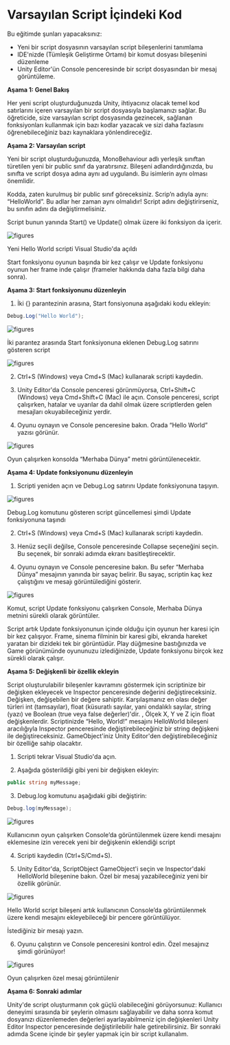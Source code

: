 # Varsayılan Script İçindeki Kod

Bu eğitimde şunları yapacaksınız:

- Yeni bir script dosyasının varsayılan script bileşenlerini tanımlama
- IDE'nizde (Tümleşik Geliştirme Ortamı) bir komut dosyası bileşenini düzenleme
- Unity Editor'ün Console penceresinde bir script dosyasından bir mesaj görüntüleme.

**Aşama 1: Genel Bakış**

Her yeni script oluşturduğunuzda Unity, ihtiyacınız olacak temel kod satırlarını içeren varsayılan bir script dosyasıyla başlamanızı sağlar. Bu öğreticide, size varsayılan script dosyasında gezinecek, sağlanan fonksiyonları kullanmak için bazı kodlar yazacak ve sizi daha fazlasını öğrenebileceğiniz bazı kaynaklara yönlendireceğiz.

**Aşama 2: Varsayılan script**

Yeni bir script oluşturduğunuzda, MonoBehaviour adlı yerleşik sınıftan türetilen yeni bir public sınıf da yaratırsınız. Bileşeni adlandırdığınızda, bu sınıfta ve script dosya adına aynı ad uygulandı. Bu isimlerin aynı olması önemlidir.
 
Kodda, zaten kurulmuş bir public sınıf göreceksiniz. Scrip’n adıyla aynı: “HelloWorld”. Bu adlar her zaman aynı olmalıdır! Script adını değiştirirseniz, bu sınıfın adını da değiştirmelisiniz.
 
Script bunun yanında Start() ve Update() olmak üzere iki fonksiyon da içerir.

![figures](https://raw.githubusercontent.com/Kodluyoruz/taskforce/main/unity-essentials/code-in-the-default-script/figures/B.3.2-1.png)

Yeni Hello World scripti Visual Studio'da açıldı

Start fonksiyonu oyunun başında bir kez çalışır ve Update fonksiyonu oyunun her frame inde çalışır (frameler hakkında daha fazla bilgi daha sonra).

**Aşama 3: Start fonksiyonunu düzenleyin**
 
1. İki {} parantezinin arasına, Start fonsiyonuna aşağıdaki kodu ekleyin:
```csharp
Debug.Log("Hello World");
```

![figures](https://raw.githubusercontent.com/Kodluyoruz/taskforce/main/unity-essentials/code-in-the-default-script/figures/B.3.2-2.png)

İki parantez arasında Start fonksiyonuna eklenen Debug.Log satırını gösteren script

![figures](https://raw.githubusercontent.com/Kodluyoruz/taskforce/main/unity-essentials/code-in-the-default-script/figures/B.3.2-2.png)

2. Ctrl+S (Windows) veya Cmd+S (Mac) kullanarak scripti kaydedin.

3. Unity Editor'da Console penceresi görünmüyorsa, Ctrl+Shift+C (Windows) veya Cmd+Shift+C (Mac) ile açın. Console  penceresi, script  çalışırken, hatalar ve uyarılar da dahil olmak üzere scriptlerden gelen mesajları okuyabileceğiniz yerdir.
 
4. Oyunu oynayın ve Console penceresine bakın. Orada “Hello World” yazısı görünür.

![figures](https://raw.githubusercontent.com/Kodluyoruz/taskforce/main/unity-essentials/code-in-the-default-script/figures/B.3.2-3.png)

Oyun çalışırken konsolda “Merhaba Dünya” metni görüntülenecektir.

**Aşama 4: Update fonksiyonunu düzenleyin**
 
1. Scripti yeniden açın ve Debug.Log satırını Update fonksiyonuna taşıyın.

![figures](https://raw.githubusercontent.com/Kodluyoruz/taskforce/main/unity-essentials/code-in-the-default-script/figures/B.3.2-4.png)

Debug.Log komutunu gösteren script  güncellemesi şimdi Update fonksiyonuna taşındı

2. Ctrl+S (Windows) veya Cmd+S (Mac) kullanarak scripti kaydedin.
 
3. Henüz seçili değilse, Console penceresinde Collapse seçeneğini seçin. Bu seçenek, bir sonraki adımda ekranı basitleştirecektir.
 
4. Oyunu oynayın ve Console penceresine bakın. Bu sefer “Merhaba Dünya” mesajının yanında bir sayaç belirir. Bu sayaç, scriptin kaç kez çalıştığını ve mesajı görüntülediğini gösterir.

![figures](https://raw.githubusercontent.com/Kodluyoruz/taskforce/main/unity-essentials/code-in-the-default-script/figures/B.3.2-5.png)

Komut, script Update fonksiyonu çalışırken Console, Merhaba Dünya metnini sürekli olarak görüntüler.
 
Script artık Update fonksiyonunun içinde olduğu için oyunun her karesi için bir kez çalışıyor. Frame, sinema filminin bir karesi gibi, ekranda hareket yaratan bir dizideki tek bir görüntüdür. Play düğmesine bastığınızda ve Game  görünümünde oyununuzu izlediğinizde, Update fonksiyonu birçok kez sürekli olarak çalışır.

**Aşama 5: Değişkenli bir özellik ekleyin**

Script oluşturulabilir bileşenler kavramını göstermek için scriptinize bir değişken ekleyecek ve Inspector penceresinde değerini değiştireceksiniz. Değişken, değişebilen bir değere sahiptir. Karşılaşmanız en olası değer türleri int (tamsayılar), float (küsuratlı sayılar, yani ondalıklı sayılar, string (yazı) ve Boolean (true veya false değerler)'dir. , Ölçek X, Y ve Z için float değişkenlerdir. Scriptinizde “Hello, World!” mesajını HelloWorld bileşeni aracılığıyla Inspector penceresinde değiştirebileceğiniz bir string değişkeni ile değiştireceksiniz. GameObject'iniz Unity Editor'den değiştirebileceğiniz bir özelliğe sahip olacaktır.
 
1. Scripti tekrar Visual Studio'da açın.
 
2. Aşağıda gösterildiği gibi yeni bir değişken ekleyin:

```csharp
public string myMessage;
```
3. Debug.log komutunu aşağıdaki gibi değiştirin:

```csharp
Debug.log(myMessage);
```
![figures](https://raw.githubusercontent.com/Kodluyoruz/taskforce/main/unity-essentials/code-in-the-default-script/figures/B.3.2-6.png)

Kullanıcının oyun çalışırken Console’da görüntülenmek üzere kendi mesajını eklemesine izin verecek yeni bir değişkenin eklendiği script
 
4. Scripti kaydedin (Ctrl+S/Cmd+S).
 
5. Unity Editor'da, ScriptObject GameObject'i seçin ve Inspector'daki HelloWorld bileşenine bakın. Özel bir mesaj yazabileceğiniz yeni bir özellik görünür.

![figures](https://raw.githubusercontent.com/Kodluyoruz/taskforce/main/unity-essentials/code-in-the-default-script/figures/B.3.2-7.png)

Hello World script bileşeni artık kullanıcının Console’da görüntülenmek üzere kendi mesajını ekleyebileceği bir pencere görüntülüyor.
 
İstediğiniz bir mesajı yazın.

6. Oyunu çalıştırın ve Console penceresini kontrol edin. Özel mesajınız şimdi görünüyor!

![figures](https://raw.githubusercontent.com/Kodluyoruz/taskforce/main/unity-essentials/code-in-the-default-script/figures/B.3.2-8.png)

Oyun çalışırken özel mesaj görüntülenir
 
**Aşama 6: Sonraki adımlar**

Unity'de script oluşturmanın çok güçlü olabileceğini görüyorsunuz: Kullanıcı deneyimi sırasında bir şeylerin olmasını sağlayabilir ve daha sonra komut dosyanızı düzenlemeden değerleri ayarlayabilmeniz için değişkenleri Unity Editor Inspector penceresinde değiştirilebilir hale getirebilirsiniz. Bir sonraki adımda Scene içinde bir şeyler yapmak için bir script kullanalım.


